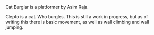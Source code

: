 Cat Burglar is a platformer by Asim Raja.

Clepto is a cat. Who burgles. This is still a work in progress, but as of writing this there is basic movement, as well as wall climbing and wall jumping.
